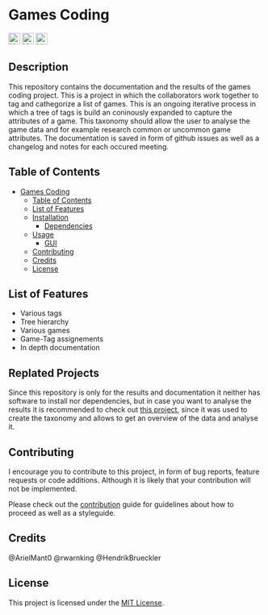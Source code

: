 # Games Coding

[<img alt="Linting status of master" src="https://img.shields.io/github/actions/workflow/status/rwarnking/mmors/linter.yml?label=Linter&style=for-the-badge" height="23">](https://github.com/marketplace/actions/super-linter)
[<img alt="Version" src="https://img.shields.io/github/v/release/rwarnking/mmors?style=for-the-badge" height="23">](https://github.com/rwarnking/mmors/releases/latest)
[<img alt="Licence" src="https://img.shields.io/github/license/rwarnking/mmors?style=for-the-badge" height="23">](https://github.com/rwarnking/mmors/blob/main/LICENSE)

## Description
This repository contains the documentation and the results of the games coding project. This is a project in which the collaborators work together to tag and cathegorize a list of games. This is an ongoing iterative process in which a tree of tags is build an coninously expanded to capture the attributes of a game. This taxonomy should allow the user to analyse the game data and for example research common or uncommon game attributes. The documentation is saved in form of github issues as well as a changelog and notes for each occured meeting. 

## Table of Contents
- [Games Coding](#games-coding)
  - [Table of Contents](#table-of-contents)
  - [List of Features](#list-of-features)
  - [Installation](#installation)
    - [Dependencies](#dependencies)
  - [Usage](#usage)
    - [GUI](#gui)
  - [Contributing](#contributing)
  - [Credits](#credits)
  - [License](#license)

## List of Features

- Various tags
- Tree hierarchy
- Various games
- Game-Tag assignements
- In depth documentation

## Replated Projects

Since this repository is only for the results and documentation it neither has software to install nor dependencies, but in case you want to analyse the results it is recommended to check out [this project](https://github.com/ArielMant0/collacode), since it was used to create the taxonomy and allows to get an overview of the data and analyse it.

## Contributing

I encourage you to contribute to this project, in form of bug reports, feature requests
or code additions. Although it is likely that your contribution will not be implemented.

Please check out the [contribution](docs/CONTRIBUTING.md) guide for guidelines about how to proceed
as well as a styleguide.

## Credits
@ArielMant0
@rwarnking
@HendrikBrueckler

## License
This project is licensed under the [MIT License](LICENSE).
